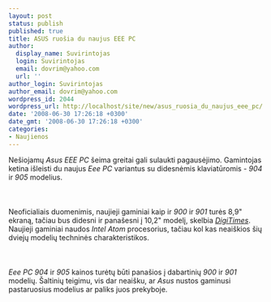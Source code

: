 ```yaml
---
layout: post
status: publish
published: true
title: ASUS ruošia du naujus EEE PC
author:
  display_name: Suvirintojas
  login: Suvirintojas
  email: dovrim@yahoo.com
  url: ''
author_login: Suvirintojas
author_email: dovrim@yahoo.com
wordpress_id: 2044
wordpress_url: http://localhost/site/new/asus_ruosia_du_naujus_eee_pc/
date: '2008-06-30 17:26:18 +0300'
date_gmt: '2008-06-30 17:26:18 +0300'
categories:
- Naujienos
---
```

<p>Nešiojamų <i>Asus EEE PC</i> šeima greitai gali sulaukti pagausėjimo. Gamintojas ketina išleisti du naujus <i>Eee PC</i> variantus su didesnėmis klaviatūromis - <i>904</i> ir <i>905</i> modelius.<br />
<br><br />
<br>Neoficialiais duomenimis, naujieji gaminiai kaip ir <i>900</i> ir <i>901</i> turės 8,9&quot; ekraną, tačiau bus didesni ir panašesni į 10,2&quot; modelį, skelbia <a class="ns" href="http://www.digitimes.com/systems/a20080630PD205.html"><i>DigiTimes</i></a>. Naujieji gaminiai naudos <i>Intel Atom</i> procesorius, tačiau kol kas neaiškios šių dviejų modelių techninės charakteristikos.<br />
<br><br />
<br><i>Eee PC 904</i> ir <i>905</i> kainos turėtų būti panašios į dabartinių <i>900</i> ir <i>901</i> modelių. Šaltinių teigimu, vis dar neaišku, ar <i>Asus</i> nustos gaminusi pastaruosius modelius ar paliks juos prekyboje.<br />
<br><br />
<br><br />
<br></p>
